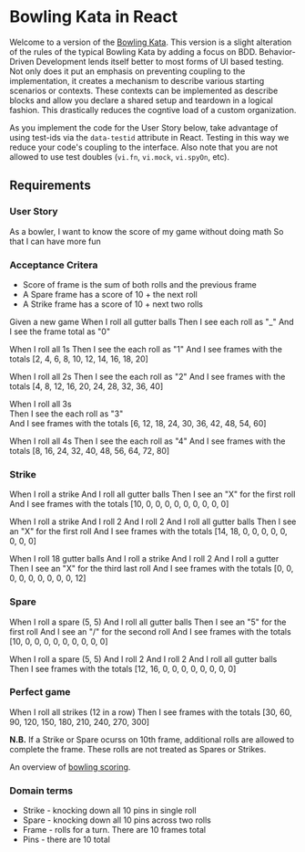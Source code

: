 # Bowling Kata in React

Welcome to a version of the [Bowling Kata](https://kata-log.rocks/bowling-game-kata). This version is a slight alteration of the rules of the typical Bowling Kata by adding a focus on BDD. Behavior-Driven Development lends itself better to most forms of UI based testing. Not only does it put an emphasis on preventing coupling to the implementation, it creates a mechanism to describe various starting scenarios or contexts. These contexts can be implemented as describe blocks and allow you declare a shared setup and teardown in a logical fashion. This drastically reduces the cogntive load of a custom organization.

As you implement the code for the User Story below, take advantage of using test-ids via the `data-testid` attribute in React. Testing in this way we reduce your code's coupling to the interface.
Also note that you are not allowed to use test doubles (`vi.fn`, `vi.mock`, `vi.spyOn`, etc).

## Requirements

### User Story

As a bowler,
I want to know the score of my game without doing math
So that I can have more fun

### Acceptance Critera

- Score of frame is the sum of both rolls and the previous frame
- A Spare frame has a score of 10 + the next roll
- A Strike frame has a score of 10 + next two rolls

Given a new game
When I roll all gutter balls
Then I see each roll as "\_"
And I see the frame total as "0"

When I roll all 1s
Then I see the each roll as "1"
And I see frames with the totals [2, 4, 6, 8, 10, 12, 14, 16, 18, 20]

When I roll all 2s
Then I see the each roll as "2"
And I see frames with the totals [4, 8, 12, 16, 20, 24, 28, 32, 36, 40]

When I roll all 3s  
Then I see the each roll as "3"  
And I see frames with the totals [6, 12, 18, 24, 30, 36, 42, 48, 54, 60]

When I roll all 4s
Then I see the each roll as "4"
And I see frames with the totals [8, 16, 24, 32, 40, 48, 56, 64, 72, 80]

### Strike

When I roll a strike
And I roll all gutter balls
Then I see an "X" for the first roll
And I see frames with the totals [10, 0, 0, 0, 0, 0, 0, 0, 0, 0]

When I roll a strike
And I roll 2
And I roll 2
And I roll all gutter balls
Then I see an "X" for the first roll
And I see frames with the totals [14, 18, 0, 0, 0, 0, 0, 0, 0, 0]

When I roll 18 gutter balls
And I roll a strike
And I roll 2
And I roll a gutter
Then I see an "X" for the third last roll
And I see frames with the totals [0, 0, 0, 0, 0, 0, 0, 0, 0, 12]

### Spare

When I roll a spare (5, 5)
And I roll all gutter balls
Then I see an "5" for the first roll
And I see an "/" for the second roll
And I see frames with the totals [10, 0, 0, 0, 0, 0, 0, 0, 0, 0]

When I roll a spare (5, 5)
And I roll 2
And I roll 2
And I roll all gutter balls
Then I see frames with the totals [12, 16, 0, 0, 0, 0, 0, 0, 0, 0]

### Perfect game

When I roll all strikes (12 in a row)
Then I see frames with the totals [30, 60, 90, 120, 150, 180, 210, 240, 270, 300]

**N.B.**
If a Strike or Spare ocurss on 10th frame, additional rolls are allowed to complete the frame. These rolls are not treated as Spares or Strikes.

An overview of [bowling scoring](https://bowl.com/keeping-score).

### Domain terms

- Strike - knocking down all 10 pins in single roll
- Spare - knocking down all 10 pins across two rolls
- Frame - rolls for a turn. There are 10 frames total
- Pins - there are 10 total
